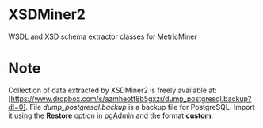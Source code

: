 # XSDMiner2
WSDL and XSD schema extractor classes for MetricMiner

# Note
Collection of data extracted by XSDMiner2 is freely available at: [https://www.dropbox.com/s/azmheott8b5gxzr/dump_postgresql.backup?dl=0].
File *dump_postgresql.backup* is a backup file for PostgreSQL. Import it using the **Restore** option in pgAdmin and the format **custom**.
